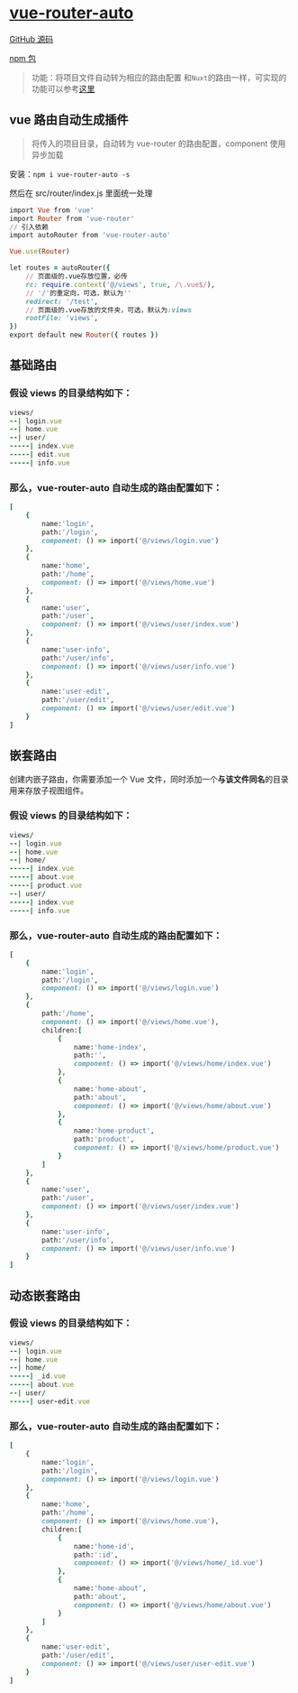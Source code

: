 # [vue-router-auto](https://github.com/MrHzq/vue-router-auto)

[GitHub 源码](https://github.com/MrHzq/vue-router-auto)

[npm 包](https://www.npmjs.com/package/vue-router-auto)

> 功能：将项目文件自动转为相应的路由配置 和`Nuxt`的路由一样，可实现的功能可以参考[这里](https://zh.nuxtjs.org/guide/routing)

## vue 路由自动生成插件

> 将传入的项目目录，自动转为 vue-router 的路由配置，component 使用异步加载

安装：`npm i vue-router-auto -s`

然后在 src/router/index.js 里面统一处理

```ruby
import Vue from 'vue'
import Router from 'vue-router'
// 引入依赖
import autoRouter from 'vue-router-auto'

Vue.use(Router)

let routes = autoRouter({
    // 页面级的.vue存放位置，必传
    rc: require.context('@/views', true, /\.vue$/),
    // '/'的重定向，可选，默认为''
    redirect: '/test',
    // 页面级的.vue存放的文件夹，可选，默认为:views
    rootFile: 'views',
})
export default new Router({ routes })

```

## 基础路由

### 假设 views 的目录结构如下：

```ruby
views/
--| login.vue
--| home.vue
--| user/
-----| index.vue
-----| edit.vue
-----| info.vue
```

### 那么，vue-router-auto 自动生成的路由配置如下：

```ruby
[
    {
        name:'login',
        path:'/login',
        component: () => import('@/views/login.vue')
    },
    {
        name:'home',
        path:'/home',
        component: () => import('@/views/home.vue')
    },
    {
        name:'user',
        path:'/user',
        component: () => import('@/views/user/index.vue')
    },
    {
        name:'user-info',
        path:'/user/info',
        component: () => import('@/views/user/info.vue')
    },
    {
        name:'user-edit',
        path:'/user/edit',
        component: () => import('@/views/user/edit.vue')
    }
]
```

## 嵌套路由

创建内嵌子路由，你需要添加一个 Vue 文件，同时添加一个**与该文件同名**的目录用来存放子视图组件。

### 假设 views 的目录结构如下：

```ruby
views/
--| login.vue
--| home.vue
--| home/
-----| index.vue
-----| about.vue
-----| product.vue
--| user/
-----| index.vue
-----| info.vue

```

### 那么，vue-router-auto 自动生成的路由配置如下：

```ruby
[
    {
        name:'login',
        path:'/login',
        component: () => import('@/views/login.vue')
    },
    {
        path:'/home',
        component: () => import('@/views/home.vue'),
        children:[
            {
                name:'home-index',
                path:'',
                component: () => import('@/views/home/index.vue')
            },
            {
                name:'home-about',
                path:'about',
                component: () => import('@/views/home/about.vue')
            },
            {
                name:'home-product',
                path:'product',
                component: () => import('@/views/home/product.vue')
            }
        ]
    },
    {
        name:'user',
        path:'/user',
        component: () => import('@/views/user/index.vue')
    },
    {
        name:'user-info',
        path:'/user/info',
        component: () => import('@/views/user/info.vue')
    }
]
```

## 动态嵌套路由

### 假设 views 的目录结构如下：

```ruby
views/
--| login.vue
--| home.vue
--| home/
-----| _id.vue
-----| about.vue
--| user/
-----| user-edit.vue

```

### 那么，vue-router-auto 自动生成的路由配置如下：

```ruby
[
    {
        name:'login',
        path:'/login',
        component: () => import('@/views/login.vue')
    },
    {
        name:'home',
        path:'/home',
        component: () => import('@/views/home.vue'),
        children:[
            {
                name:'home-id',
                path:':id',
                component: () => import('@/views/home/_id.vue')
            },
            {
                name:'home-about',
                path:'about',
                component: () => import('@/views/home/about.vue')
            }
        ]
    },
    {
        name:'user-edit',
        path:'/user/edit',
        component: () => import('@/views/user/user-edit.vue')
    }
]
```
